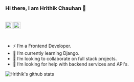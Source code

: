 ### Hi there, I am Hrithik Chauhan 👋
<br>

<a href="https://www.linkedin.com/in/hrithik-chauhan-b2a643150/">
  <img align="left" alt="Hrithik's LinkdeIN" width="22px" src="https://cdn.jsdelivr.net/npm/simple-icons@v3/icons/linkedin.svg" />
</a>
<a href="https://www.hackerrank.com/hrithikchauhan01">
  <img align="left" alt="Hrithik's Hackerrank" width="22px" src="https://cdn.jsdelivr.net/npm/simple-icons@3.1.0/icons/hackerrank.svg" />
</a>

<br/>
<br>
<br>
  
- ⚡ I’m a Frontend Developer.
- 🌱 I’m currently learning Django.
- 👯 I’m looking to collaborate on full stack projects.
- 🤔 I’m looking for help with backend services and API's.
<!-- - ⚡ Fun fact: Remember places you've traveled and memorable experiences you've had on your journies. -->


![Hrithik's github stats](https://github-readme-stats.vercel.app/api?username=Hrithik5&show_icons=true&hide_border=true)


<!--
**Hrithik5/Hrithik5** is a ✨ _special_ ✨ repository because its `README.md` (this file) appears on your GitHub profile.

Here are some ideas to get you started:

- 🔭 I’m currently working on ...
- 🌱 I’m currently learning ...
- 👯 I’m looking to collaborate on ...
- 🤔 I’m looking for help with ...
- 💬 Ask me about ...
- 📫 How to reach me: ...
- 😄 Pronouns: ...
- ⚡ Fun fact: ...
-->
